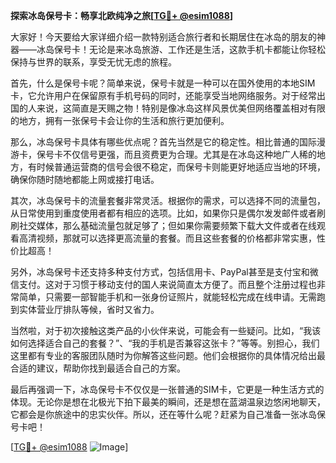 **探索冰岛保号卡：畅享北欧纯净之旅[[TG💪+ @esim1088](https://t.me/s/esim1088)]**

大家好！今天要给大家详细介绍一款特别适合旅行者和长期居住在冰岛的朋友的神器——冰岛保号卡！无论是来冰岛旅游、工作还是生活，这款手机卡都能让你轻松保持与世界的联系，享受无忧无虑的旅程。

首先，什么是保号卡呢？简单来说，保号卡就是一种可以在国外使用的本地SIM卡，它允许用户在保留原有手机号码的同时，还能享受当地网络服务。对于经常出国的人来说，这简直是天赐之物！特别是像冰岛这样风景优美但网络覆盖相对有限的地方，拥有一张保号卡会让你的生活和旅行更加便利。

那么，冰岛保号卡具体有哪些优点呢？首先当然是它的稳定性。相比普通的国际漫游卡，保号卡不仅信号更强，而且资费更为合理。尤其是在冰岛这种地广人稀的地方，有时候普通运营商的信号会很不稳定，而保号卡则能更好地适应当地的环境，确保你随时随地都能上网或接打电话。

其次，冰岛保号卡的流量套餐非常灵活。根据你的需求，可以选择不同的流量包，从日常使用到重度使用者都有相应的选项。比如，如果你只是偶尔发发邮件或者刷刷社交媒体，那么基础流量包就足够了；但如果你需要频繁下载大文件或者在线观看高清视频，那就可以选择更高流量的套餐。而且这些套餐的价格都非常实惠，性价比超高！

另外，冰岛保号卡还支持多种支付方式，包括信用卡、PayPal甚至是支付宝和微信支付。这对于习惯于移动支付的国人来说简直太方便了。而且整个注册过程也非常简单，只需要一部智能手机和一张身份证照片，就能轻松完成在线申请。无需跑到实体营业厅排队等候，省时又省力。

当然啦，对于初次接触这类产品的小伙伴来说，可能会有一些疑问。比如，“我该如何选择适合自己的套餐？”、“我的手机是否兼容这张卡？”等等。别担心，我们这里都有专业的客服团队随时为你解答这些问题。他们会根据你的具体情况给出最合适的建议，帮助你找到最适合自己的方案。

最后再强调一下，冰岛保号卡不仅仅是一张普通的SIM卡，它更是一种生活方式的体现。无论你是想在北极光下拍下最美的瞬间，还是想在蓝湖温泉边悠闲地聊天，它都会是你旅途中的忠实伙伴。所以，还在等什么呢？赶紧为自己准备一张冰岛保号卡吧！

[[TG💪+ @esim1088](https://t.me/s/esim1088) ![Image](https://i.postimg.cc/4NQfJmqS/Snipaste-2025-05-13-00-14-12.png)]